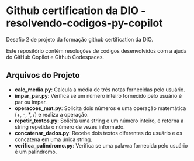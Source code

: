 # Github certification da DIO - resolvendo-codigos-py-copilot

Desafio 2 de projeto da formação github certification da DIO.

Este repositório contém resoluções de códigos desenvolvidos com a ajuda do GitHub Copilot e Github Codespaces.

## Arquivos do Projeto

- **calc_media.py**: Calcula a média de três notas fornecidas pelo usuário.
- **impar_par.py**: Verifica se um número inteiro fornecido pelo usuário é par ou ímpar.
- **operacoes_mat.py**: Solicita dois números e uma operação matemática (+, -, *, /) e realiza a operação.
- **repetir_textos.py**: Solicita uma string e um número inteiro, e retorna a string repetida o número de vezes informado.
- **concatenar_dados.py**: Recebe dois textos diferentes do usuário e os concatena em uma única string.
- **verifica_palindromo.py**: Verifica se uma palavra fornecida pelo usuário é um palíndromo.


